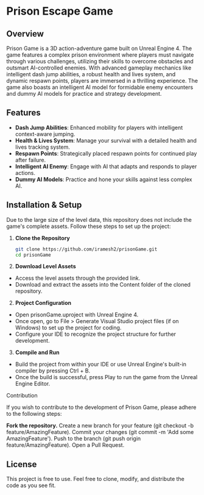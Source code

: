 # Prison Escape Game

## Overview
Prison Game is a 3D action-adventure game built on Unreal Engine 4. The game features a complex prison environment where players must navigate through various challenges, utilizing their skills to overcome obstacles and outsmart AI-controlled enemies. With advanced gameplay mechanics like intelligent dash jump abilities, a robust health and lives system, and dynamic respawn points, players are immersed in a thrilling experience. The game also boasts an intelligent AI model for formidable enemy encounters and dummy AI models for practice and strategy development.

## Features
- **Dash Jump Abilities**: Enhanced mobility for players with intelligent context-aware jumping.
- **Health & Lives System**: Manage your survival with a detailed health and lives tracking system.
- **Respawn Points**: Strategically placed respawn points for continued play after failure.
- **Intelligent AI Enemy**: Engage with AI that adapts and responds to player actions.
- **Dummy AI Models**: Practice and hone your skills against less complex AI.

## Installation & Setup
Due to the large size of the level data, this repository does not include the game's complete assets. Follow these steps to set up the project:

1. **Clone the Repository**
   ```sh
   git clone https://github.com/iramesh2/prisonGame.git
   cd prisonGame

1. **Download Level Assets**
- Access the level assets through the provided link.
- Download and extract the assets into the Content folder of the cloned repository.
2. **Project Configuration**
- Open prisonGame.uproject with Unreal Engine 4.
- Once open, go to File > Generate Visual Studio project files (if on Windows) to set up the project for coding.
- Configure your IDE to recognize the project structure for further development.
3. **Compile and Run**
- Build the project from within your IDE or use Unreal Engine's built-in compiler by pressing Ctrl + B.
- Once the build is successful, press Play to run the game from the Unreal Engine Editor.


Contribution

If you wish to contribute to the development of Prison Game, please adhere to the following steps:

**Fork the repository.**
Create a new branch for your feature (git checkout -b feature/AmazingFeature).
Commit your changes (git commit -m 'Add some AmazingFeature').
Push to the branch (git push origin feature/AmazingFeature).
Open a Pull Request.


## License
This project is free to use. Feel free to clone, modify, and distribute the code as you see fit.
